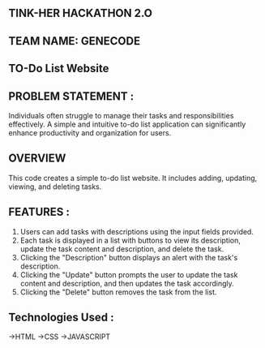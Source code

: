 ## TINK-HER HACKATHON 2.O
## TEAM NAME: GENECODE

## TO-Do List Website

## PROBLEM STATEMENT :  
Individuals often struggle to manage their tasks and responsibilities effectively. A simple and intuitive to-do list application can significantly enhance productivity and organization for users.

## OVERVIEW
This code creates a simple to-do list website. It includes adding, updating, viewing, and deleting tasks.

## FEATURES :
1. Users can add tasks with descriptions using the input fields provided.
2. Each task is displayed in a list with buttons to view its description, update the task content and description, and delete the task.
3. Clicking the "Description" button displays an alert with the task's description.
4. Clicking the "Update" button prompts the user to update the task content and description, and then updates the task accordingly.
5. Clicking the "Delete" button removes the task from the list.
   
## Technologies Used :
  ->HTML
  ->CSS
  ->JAVASCRIPT
   
